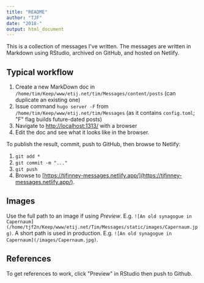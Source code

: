```yaml
---
title: "README"
author: "TJF"
date: "2018-"
output: html_document
---
```


This is a collection of messages I've written. The messages are written in Markdown using RStudio, archived on GitHub, and hosted on Netlify.

## Typical workflow

1. Create a new MarkDown doc in `/home/tim/Keep/www/etij.net/tim/Messages/content/posts` (can duplicate an existing one)
2. Issue command `hugo server -F` from `/home/tim/Keep/www/etij.net/tim/Messages` (as it contains `config.toml`; "F" flag builds future-dated posts)
3. Navigate to [http://localhost:1313/](http://localhost:1313/) with a browser
4. Edit the doc and see what it looks like in the browser.

To publish the result, commit, push to GitHub, then browse to Netlify:

1. `git add *`
2. `git commit -m "..."`
3. `git push`
4. Browse to [https://tjfinney-messages.netlify.app/](https://tjfinney-messages.netlify.app/).

## Images

Use the full path to an image if using *Preview*. E.g. `![An old synagogue in Capernaum](/home/tjf2n/Keep/www/etij.net/Tim/Messages/static/images/Capernaum.jpg)`. A short path is used in production. E.g. `![An old synagogue in Capernaum](/images/Capernaum.jpg)`.

## References

To get references to work, click "Preview" in RStudio then push to Github.
